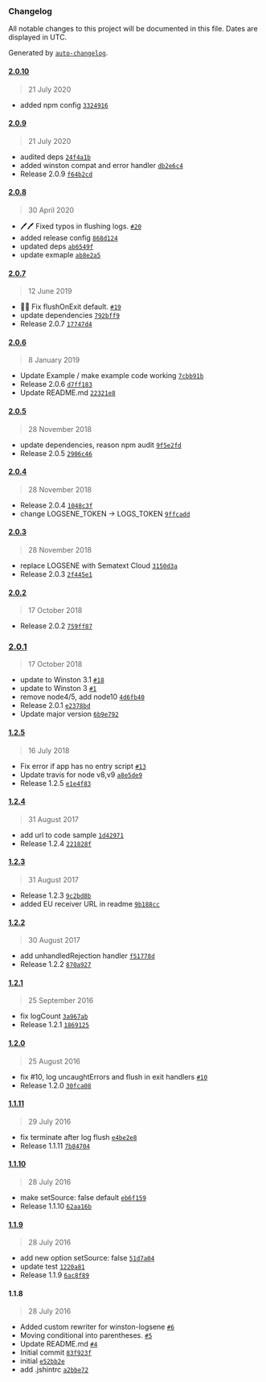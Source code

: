 ### Changelog

All notable changes to this project will be documented in this file. Dates are displayed in UTC.

Generated by [`auto-changelog`](https://github.com/CookPete/auto-changelog).

#### [2.0.10](https://github.com/sematext/winston-logsene/compare/2.0.9...2.0.10)

> 21 July 2020

- added npm config [`3324916`](https://github.com/sematext/winston-logsene/commit/332491686681ce8f07efd50d2d18cbf78e114a71)

#### [2.0.9](https://github.com/sematext/winston-logsene/compare/2.0.8...2.0.9)

> 21 July 2020

- audited deps [`24f4a1b`](https://github.com/sematext/winston-logsene/commit/24f4a1b16c8b586d10c5d2fdd4f611b9b6e9ab3a)
- added winston compat and error handler [`db2e6c4`](https://github.com/sematext/winston-logsene/commit/db2e6c47549001fc985539953e04ec360065115a)
- Release 2.0.9 [`f64b2cd`](https://github.com/sematext/winston-logsene/commit/f64b2cde8d8d5e0e0544ffede77567ded0f0186d)

#### [2.0.8](https://github.com/sematext/winston-logsene/compare/2.0.7...2.0.8)

> 30 April 2020

- 🖊️🖊️ Fixed typos in flushing logs. [`#20`](https://github.com/sematext/winston-logsene/pull/20)
- added release config [`868d124`](https://github.com/sematext/winston-logsene/commit/868d12423ad0e660c65b2744ee3961fffcc73e59)
- updated deps [`ab6549f`](https://github.com/sematext/winston-logsene/commit/ab6549f754b603c0a8d1f9850acbbae13cb2e580)
- update exmaple [`ab8e2a5`](https://github.com/sematext/winston-logsene/commit/ab8e2a503318fe614603a651517d3cd3d12f815c)

#### [2.0.7](https://github.com/sematext/winston-logsene/compare/2.0.6...2.0.7)

> 12 June 2019

- 🐛🐛 Fix flushOnExit default. [`#19`](https://github.com/sematext/winston-logsene/pull/19)
- update dependencies [`792bff9`](https://github.com/sematext/winston-logsene/commit/792bff9bed947e169f08e0e7f430d23236e2dce3)
- Release 2.0.7 [`17747d4`](https://github.com/sematext/winston-logsene/commit/17747d4d73af99a7335ef6054677bccde100743a)

#### [2.0.6](https://github.com/sematext/winston-logsene/compare/2.0.5...2.0.6)

> 8 January 2019

- Update Example / make example code working [`7cbb91b`](https://github.com/sematext/winston-logsene/commit/7cbb91b9e510fe78c6597116a9d05eeb02a417d6)
- Release 2.0.6 [`d7ff183`](https://github.com/sematext/winston-logsene/commit/d7ff1830cd8ac7d97fa2dd76d5e4349569092d4c)
- Update README.md [`22321e8`](https://github.com/sematext/winston-logsene/commit/22321e8fda1113143d2cce05351dcf8b9b7c84d8)

#### [2.0.5](https://github.com/sematext/winston-logsene/compare/2.0.4...2.0.5)

> 28 November 2018

- update dependencies, reason npm audit [`9f5e2fd`](https://github.com/sematext/winston-logsene/commit/9f5e2fd9b2251a1c7ce83200845552d2c3cd6ccb)
- Release 2.0.5 [`2906c46`](https://github.com/sematext/winston-logsene/commit/2906c466343546e1db2bf8a3caebae975fff46f5)

#### [2.0.4](https://github.com/sematext/winston-logsene/compare/2.0.3...2.0.4)

> 28 November 2018

- Release 2.0.4 [`1048c3f`](https://github.com/sematext/winston-logsene/commit/1048c3fb2460c9a100a436182a72a1449a35bca9)
- change LOGSENE_TOKEN -&gt; LOGS_TOKEN [`9ffcadd`](https://github.com/sematext/winston-logsene/commit/9ffcaddb005c5f5d323a7ee84a98aade5aecabd7)

#### [2.0.3](https://github.com/sematext/winston-logsene/compare/2.0.2...2.0.3)

> 28 November 2018

- replace LOGSENE with Sematext Cloud [`3150d3a`](https://github.com/sematext/winston-logsene/commit/3150d3a554fde3eb2a0821eb3e918c80ae1af111)
- Release 2.0.3 [`2f445e1`](https://github.com/sematext/winston-logsene/commit/2f445e1425c640b33d1f7c54c9b008d36565c4f1)

#### [2.0.2](https://github.com/sematext/winston-logsene/compare/2.0.1...2.0.2)

> 17 October 2018

- Release 2.0.2 [`759ff87`](https://github.com/sematext/winston-logsene/commit/759ff877bc2efc10c88c803a823772923e03ee1f)

### [2.0.1](https://github.com/sematext/winston-logsene/compare/1.2.5...2.0.1)

> 17 October 2018

- update to Winston 3.1 [`#18`](https://github.com/sematext/winston-logsene/pull/18)
- update to Winston 3 [`#1`](https://github.com/sematext/winston-logsene/pull/1)
- remove node4/5, add node10 [`4d6fb40`](https://github.com/sematext/winston-logsene/commit/4d6fb40340c02d6d201a2eae960b63b746f3f51c)
- Release 2.0.1 [`e2378bd`](https://github.com/sematext/winston-logsene/commit/e2378bd6b27ff63d44f1ecdc2dfc8a4a3c6a610d)
- Update major version [`6b9e792`](https://github.com/sematext/winston-logsene/commit/6b9e7924623cb5c5071cdc750832ec6cb9b59bf6)

#### [1.2.5](https://github.com/sematext/winston-logsene/compare/1.2.4...1.2.5)

> 16 July 2018

- Fix error if app has no entry script [`#13`](https://github.com/sematext/winston-logsene/pull/13)
- Update travis for node v8,v9 [`a8e5de9`](https://github.com/sematext/winston-logsene/commit/a8e5de9f308c9c69854a8af1ec630cf34b74c457)
- Release 1.2.5 [`e1e4f83`](https://github.com/sematext/winston-logsene/commit/e1e4f83d919ac8eedaf36b19e6bbeab4e1f8f83e)

#### [1.2.4](https://github.com/sematext/winston-logsene/compare/1.2.3...1.2.4)

> 31 August 2017

- add url to code sample [`1d42971`](https://github.com/sematext/winston-logsene/commit/1d429713d2696b7a470d815ed49445495545b8f3)
- Release 1.2.4 [`221828f`](https://github.com/sematext/winston-logsene/commit/221828fe2a713fc2e67c6f0683e6bcfa74eb4e30)

#### [1.2.3](https://github.com/sematext/winston-logsene/compare/1.2.2...1.2.3)

> 31 August 2017

- Release 1.2.3 [`9c2bd8b`](https://github.com/sematext/winston-logsene/commit/9c2bd8b036b3cbcb9831cbbb67dbad3cc67efe02)
- added EU receiver URL in readme [`9b188cc`](https://github.com/sematext/winston-logsene/commit/9b188ccd131e6789618ac283f122df6fc98bf4a4)

#### [1.2.2](https://github.com/sematext/winston-logsene/compare/1.2.1...1.2.2)

> 30 August 2017

- add unhandledRejection handler [`f51778d`](https://github.com/sematext/winston-logsene/commit/f51778d52716ce5dc1c1e119249df1001b5a2204)
- Release 1.2.2 [`870a927`](https://github.com/sematext/winston-logsene/commit/870a927d78201004ba25643949d1c9d65d51b120)

#### [1.2.1](https://github.com/sematext/winston-logsene/compare/1.2.0...1.2.1)

> 25 September 2016

- fix logCount [`3a967ab`](https://github.com/sematext/winston-logsene/commit/3a967abec30b5e4dfd7e53dc40e435ace5e8d338)
- Release 1.2.1 [`1869125`](https://github.com/sematext/winston-logsene/commit/18691255e5fc3f46367370f78f77888ad64ed55b)

#### [1.2.0](https://github.com/sematext/winston-logsene/compare/1.1.11...1.2.0)

> 25 August 2016

- fix #10, log uncaughtErrors and flush in exit handlers [`#10`](https://github.com/sematext/winston-logsene/issues/10)
- Release 1.2.0 [`30fca08`](https://github.com/sematext/winston-logsene/commit/30fca08bb709098fe4cb17b87fb3244dde77f98d)

#### [1.1.11](https://github.com/sematext/winston-logsene/compare/1.1.10...1.1.11)

> 29 July 2016

- fix terminate after log flush [`e4be2e8`](https://github.com/sematext/winston-logsene/commit/e4be2e80921142e003526c78b38afeadaf1befa5)
- Release 1.1.11 [`7b84704`](https://github.com/sematext/winston-logsene/commit/7b84704f38d6627b661b9b64b63e447c35d3c429)

#### [1.1.10](https://github.com/sematext/winston-logsene/compare/1.1.9...1.1.10)

> 28 July 2016

- make setSource: false default [`eb6f159`](https://github.com/sematext/winston-logsene/commit/eb6f1590545820b6f73c7f1987b010e3895d1d52)
- Release 1.1.10 [`62aa16b`](https://github.com/sematext/winston-logsene/commit/62aa16bcaddc6dfa3a581d5af0ef3c2c716b50e2)

#### [1.1.9](https://github.com/sematext/winston-logsene/compare/1.1.8...1.1.9)

> 28 July 2016

- add new option setSource: false [`51d7a04`](https://github.com/sematext/winston-logsene/commit/51d7a043dc441911b2e3f8abe8131c18bcc44caf)
- update test [`1220a81`](https://github.com/sematext/winston-logsene/commit/1220a814ba6a16bae5b97faaf2d2455df158b230)
- Release 1.1.9 [`6ac8f89`](https://github.com/sematext/winston-logsene/commit/6ac8f89619e30c0fdcc6b16c8cb2fbe9d865e203)

#### 1.1.8

> 28 July 2016

- Added custom rewriter for winston-logsene [`#6`](https://github.com/sematext/winston-logsene/pull/6)
- Moving conditional into parentheses. [`#5`](https://github.com/sematext/winston-logsene/pull/5)
- Update README.md [`#4`](https://github.com/sematext/winston-logsene/pull/4)
- Initial commit [`83f923f`](https://github.com/sematext/winston-logsene/commit/83f923f273390f3b61829109e72d61a937131f5c)
- initial [`e52bb2e`](https://github.com/sematext/winston-logsene/commit/e52bb2e6fe1b2d20ddd62113e7525c1688c5ef2f)
- add .jshintrc [`a2bbe72`](https://github.com/sematext/winston-logsene/commit/a2bbe722574a499bfa8082fc19fb7ddf16d3875d)
